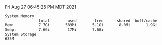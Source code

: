 Fri Aug 27 06:45:25 PM MDT 2021
```bash
System Memory
               total        used        free      shared  buff/cache   available
Mem:           7.7Gi       589Mi       5.1Gi       8.0Mi       1.9Gi       6.8Gi
Swap:          7.6Gi        17Mi       7.6Gi
System Storage
635M	.
```
